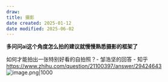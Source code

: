 ```yaml
---
draw:
title: 摄影
date created: 2025-01-12
date modified: 2025-06-02
---
```

**多问问****ai****这个角度怎么拍的建议就慢慢熟悉摄影的框架了**

如何才能拍出一张特别好看的自拍照？- 邹浩坚的回答 - 知乎  
https://www.zhihu.com/question/21100397/answer/29424643  
![image.png|1000](https://imagehosting4picgo.oss-cn-beijing.aliyuncs.com/imagehosting/fix-dir%2Fpicgo%2Fpicgo-clipboard-images%2F2025%2F01%2F12%2F23-38-37-e852e431023331f458bb5da279fd5f3f-202501122338147-b18ed3.png)
